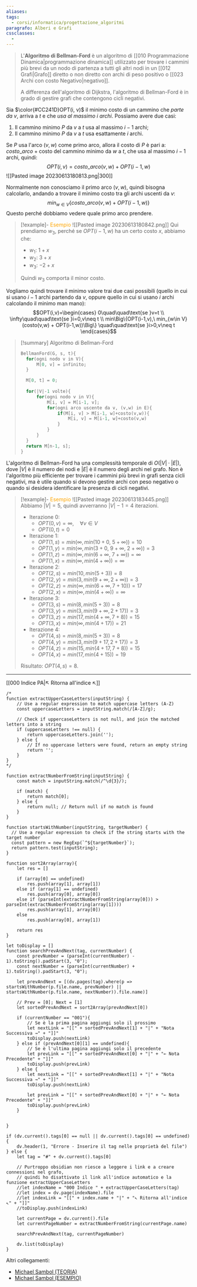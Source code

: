 ```yaml
---
aliases: 
tags:
  - corsi/informatica/progettazione_algoritmi
paragrafo: Alberi e Grafi
cssclasses:
  - 
---
```

>L'**Algoritmo di Bellman-Ford** è un algoritmo di [[010 Programmazione Dinamica|programmazione dinamica]] utilizzato per trovare i cammini più brevi da un nodo di partenza a tutti gli altri nodi in un [[012 Grafi|Grafo]] diretto o non diretto con archi di peso positivo o [[023 Archi con costo Negativo|negativo]]. 
>
>A differenza dell'algoritmo di Dijkstra, l'algoritmo di Bellman-Ford è in grado di gestire grafi che contengono cicli negativi.

Sia $\color{#CC241D}OPT(i, v)$ il minimo costo di un cammino che *parte da $v$*, arriva a $t$  e che *usa al massimo $i$ archi*. Possiamo avere due casi:
1. Il cammino minimo $P$ da $v$ a $t$ usa al massimo $i-1$ archi;
2. Il cammino minimo $P$ da $v$ a $t$ usa esattamente $i$ archi.

Se $P$ usa l'arco $(v,w)$ come primo arco, allora il costo di $P$ è pari a: $costo\_ arco+\text{costo del cammino minimo da }w\text{ a }t$, che usa al massimo $i-1$ archi, quindi: $$OPT(i,v)=costo\_ arco(v,w)+OPT(i-1, w)$$
![[Pasted image 20230613180813.png|300]]

Normalmente non conosciamo il primo arco $(v,w)$, quindi bisogna calcolarlo, andando a trovare il minimo costo tra gli archi uscenti da $v$: $$min_{w\in V}\{costo\_ arco(v,w)+OPT(i-1,w)\}$$
Questo perché dobbiamo vedere quale primo arco prendere.

> [!example]- <font color="orange">Esempio</font>
> ![[Pasted image 20230613180842.png]]
> Qui prendiamo $w_3$, perché se $OPT(i-1, w)$ ha un certo costo $x$, abbiamo che: 
> - $w_1$: $1+x$
> - $w_2$: $3+x$
> - $w_3$: $-2+x$
> 
> Quindi $w_3$ comporta il minor costo.

Vogliamo quindi trovare il minimo valore trai due casi possibili (quello in cui si usano $i-1$ archi partendo da $v$, oppure quello in cui si usano $i$ archi calcolando il minimo man mano): $$OPT(i,v)=\begin{cases} 0\quad\quad\text{se }v=t \\ \infty\quad\quad\text{se }i=0,v\neq t \\ min\Big\{OPT(i-1,v),\ min_{w\in V}(costo(v,w) + OPT(i-1,w))\Big\} \quad\quad\text{se }i>0,v\neq t \end{cases}$$

> [!summary] Algoritmo di Bellman-Ford
>```C
>BellmanFord(G, s, t){
>	for(ogni nodo v in V){
>		M[0, v] = infinito;
>	}
>
>	M[0, t] = 0;
>	
>	for(|V|-1 volte){
>		for(ogni nodo v in V){
>			M[i, v] = M[i-1, v];
>			for(ogni arco uscente da v, (v,w) in E){
>				if(M[i, v] > M[i-1, w]+costo(v,w)){
>					M[i, v] = M[i-1, w]+costo(v,w)
>				}
>			}
>		}
>	}
>	return M[n-1, s];
>}
>```

L'algoritmo di Bellman-Ford ha una complessità temporale di $O(|V| \cdot |E|)$, dove $|V|$ è il numero dei nodi e $|E|$ è il numero degli archi nel grafo. Non è l'algoritmo più efficiente per trovare i cammini più brevi in grafi senza cicli negativi, ma è utile quando si devono gestire archi con peso negativo o quando si desidera identificare la presenza di cicli negativi.

> [!example]- <font color="orange">Esempio</font>
>![[Pasted image 20230613183445.png]]
>Abbiamo $|V|=5$, quindi avverranno $|V|-1=4$ iterazioni.
>
>- Iterazione 0:
>	- $OPT(0,v)=\infty,\quad \forall v\in V$
>	- $OPT(0,t)=0$
>- Iterazione 1:
>	- $OPT(1, s)=min(\infty, min(10+0,\ 5+\infty))=10$
>	- $OPT(1, y)=min(\infty, min(3+0,\ 9+\infty,\ 2+\infty))=3$
>	- $OPT(1, z)=min(\infty, min(6+\infty,\ 7+\infty))=\infty$
>	- $OPT(1, x)=min(\infty, min(4+\infty))=\infty$
>- Iterazione 2:
>	- $OPT(2, s)=min(10, min(5+3))=8$
>	- $OPT(2, y)=min(3, min(9+\infty, 2+\infty))=3$
>	- $OPT(2, z)=min(\infty, min(6+\infty, 7+10))=17$
>	- $OPT(2, x)=min(\infty, min(4+\infty))=\infty$
>- Iterazione 3:
>	- $OPT(3, s)=min(8, min(5+3))=8$
>	- $OPT(3, y)=min(3, min(9+\infty, 2+17))=3$
>	- $OPT(3, z)=min(17, min(4+\infty, 7+8))=15$
>	- $OPT(3, x)=min(\infty, min(4+17))=21$
>- Iterazione 4:
>	- $OPT(4, s)=min(8, min(5+3))=8$
>	- $OPT(4, y)=min(3, min(9+17, 2+17))=3$
>	- $OPT(4, z)=min(15, min(4+17, 7+8))=15$
>	- $OPT(4, x)=min(17, min(4+15))=19$
>
>Risultato: $OPT(4, s)=8$.

___
[[000 Indice PA|↖ Ritorna all'indice ↖]]

```dataviewjs
/*
function extractUpperCaseLetters(inputString) {
	// Use a regular expression to match uppercase letters (A-Z)
	const uppercaseLetters = inputString.match(/[A-Z]/g);
	
	// Check if uppercaseLetters is not null, and join the matched letters into a string
	if (uppercaseLetters !== null) {
		return uppercaseLetters.join('');
	} else {
	    // If no uppercase letters were found, return an empty string
	    return '';
	}
}
*/

function extractNumberFromString(inputString) {
	const match = inputString.match(/^\d{3}/);
	
	if (match) {
		return match[0];
	} else {
		return null; // Return null if no match is found
	}
}

function startsWithNumber(inputString, targetNumber) {
  // Use a regular expression to check if the string starts with the target number
  const pattern = new RegExp(`^${targetNumber}`);
  return pattern.test(inputString);
}

function sort2Array(array){
	let res = []
	
	if (array[0] == undefined)
		res.push(array[1], array[1])
	else if (array[1] == undefined)
		res.push(array[0], array[0])
	else if (parseInt(extractNumberFromString(array[0])) > parseInt(extractNumberFromString(array[1])))
		res.push(array[1], array[0])
	else
		res.push(array[0], array[1])
	
	return res
}

let toDisplay = []
function searchPrevAndNext(tag, currentNumber) {
	const prevNumber = (parseInt(currentNumber) - 1).toString().padStart(3, "0");
	const nextNumber = (parseInt(currentNumber) + 1).toString().padStart(3, "0");
	
	let prevAndNext = [(dv.pages(tag).where(p => startsWithNumber(p.file.name, prevNumber) || startsWithNumber(p.file.name, nextNumber)).file.name)]
	
	// Prev = [0]; Next = [1]
	let sortedPrevAndNext = sort2Array(prevAndNext[0])
	
	if (currentNumber == "001"){ 
		// Se è la prima pagina aggiungi solo il prossimo
		let nextLink = "[[" + sortedPrevAndNext[1] + "|" + "Nota Successiva →" + "]]"
		toDisplay.push(nextLink)
	} else if (prevAndNext[0][1] == undefined){
		// Se è l'ultima pagina aggiungi solo il precedente
		let prevLink = "[[" + sortedPrevAndNext[0] + "|" + "← Nota Precedente" + "]]"
		toDisplay.push(prevLink)
	} else {
		let nextLink = "[[" + sortedPrevAndNext[1] + "|" + "Nota Successiva →" + "]]"
		toDisplay.push(nextLink)
		
		let prevLink = "[[" + sortedPrevAndNext[0] + "|" + "← Nota Precedente" + "]]"
		toDisplay.push(prevLink)
	}
	
	
}

if (dv.current().tags[0] == null || dv.current().tags[0] == undefined){
	dv.header(1, "Errore - Inserire il tag nelle proprietà del file")
} else {
	let tag = "#" + dv.current().tags[0]

	// Purtroppo obsidian non riesce a leggere i link e a creare connessioni nel grafo,
	// quindi ho disattivato il link all'indice automatico e la funzione extractUpperCaseLetters
	//let indexName = "000 Indice " + extractUpperCaseLetters(tag)
	//let index = dv.page(indexName).file
	//let indexLink = "[[" + index.name + "|" + "↖ Ritorna all'indice ↖" + "]]"
	//toDisplay.push(indexLink)
	
	let currentPage = dv.current().file
	let currentPageNumber = extractNumberFromString(currentPage.name)
	
	searchPrevAndNext(tag, currentPageNumber)
	
	dv.list(toDisplay)
}
```

Altri collegamenti: 
- [Michael Sambol (TEORIA)](https://www.youtube.com/watch?v=9PHkk0UavIM)
- [Michael Sambol (ESEMPIO)](https://www.youtube.com/watch?v=obWXjtg0L64)